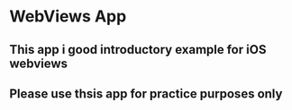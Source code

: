 # WebViews App

## This app i good introductory example for iOS webviews

## Please use thsis app for practice purposes only
